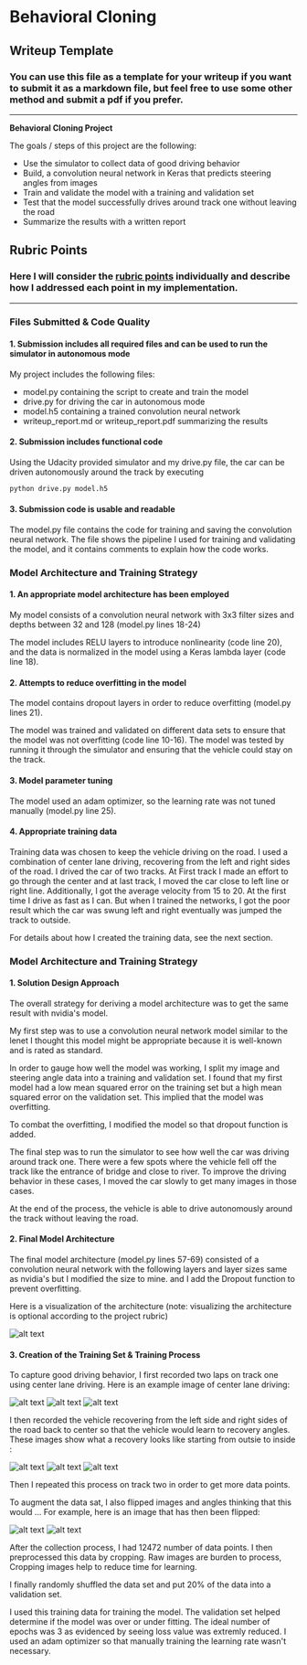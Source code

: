 # **Behavioral Cloning** 

## Writeup Template

### You can use this file as a template for your writeup if you want to submit it as a markdown file, but feel free to use some other method and submit a pdf if you prefer.

---

**Behavioral Cloning Project**

The goals / steps of this project are the following:
* Use the simulator to collect data of good driving behavior
* Build, a convolution neural network in Keras that predicts steering angles from images
* Train and validate the model with a training and validation set
* Test that the model successfully drives around track one without leaving the road
* Summarize the results with a written report


[//]: # (Image References)

[image1]: ./examples/placeholder.png "Model Visualization"
[image2]: ./examples/centerlane/center_2018_08_02_15_51_34_674.jpg "Center Image"
[image2-1]: ./examples/centerlane/left_2018_08_02_15_51_34_674.jpg "Left Image"
[image2-2]: ./examples/centerlane/right_2018_08_02_15_51_34_674.jpg "Right Image"
[image3]: ./examples/recoverylane/center_2018_08_02_15_54_42_364.jpg "Center Recovery Image"
[image4]: ./examples/recoverylane/left_2018_08_02_15_54_42_364.jpg "Left Recovery Image"
[image5]: ./examples/recoverylane/right_2018_08_02_15_54_42_364.jpg "Right Recovery Image"
[image6]: ./examples/flip/center_flip_2018_08_02_15_34_674.jpg "Center Flipped Image"

## Rubric Points
### Here I will consider the [rubric points](https://review.udacity.com/#!/rubrics/432/view) individually and describe how I addressed each point in my implementation.  

---
### Files Submitted & Code Quality

#### 1. Submission includes all required files and can be used to run the simulator in autonomous mode

My project includes the following files:
* model.py containing the script to create and train the model
* drive.py for driving the car in autonomous mode
* model.h5 containing a trained convolution neural network 
* writeup_report.md or writeup_report.pdf summarizing the results

#### 2. Submission includes functional code
Using the Udacity provided simulator and my drive.py file, the car can be driven autonomously around the track by executing 
```sh
python drive.py model.h5
```

#### 3. Submission code is usable and readable

The model.py file contains the code for training and saving the convolution neural network. The file shows the pipeline I used for training and validating the model, and it contains comments to explain how the code works.

### Model Architecture and Training Strategy

#### 1. An appropriate model architecture has been employed

My model consists of a convolution neural network with 3x3 filter sizes and depths between 32 and 128 (model.py lines 18-24) 

The model includes RELU layers to introduce nonlinearity (code line 20), and the data is normalized in the model using a Keras lambda layer (code line 18). 

#### 2. Attempts to reduce overfitting in the model

The model contains dropout layers in order to reduce overfitting (model.py lines 21). 

The model was trained and validated on different data sets to ensure that the model was not overfitting (code line 10-16). The model was tested by running it through the simulator and ensuring that the vehicle could stay on the track.

#### 3. Model parameter tuning

The model used an adam optimizer, so the learning rate was not tuned manually (model.py line 25).

#### 4. Appropriate training data

Training data was chosen to keep the vehicle driving on the road. I used a combination of center lane driving, recovering from the left and right sides of the road.
I drived the car of two tracks. At First track I made an effort to go through the center and at last track, I moved the car close to left line or right line.
Additionally, I got the average velocity from 15 to 20. At the first time I drive as fast as I can. But when I trained the networks, I got the poor result which the car was swung left and right eventually was jumped the track to outside.

For details about how I created the training data, see the next section. 

### Model Architecture and Training Strategy

#### 1. Solution Design Approach

The overall strategy for deriving a model architecture was to get the same result with nvidia's model.

My first step was to use a convolution neural network model similar to the lenet I thought this model might be appropriate because it is well-known and is rated as standard.

In order to gauge how well the model was working, I split my image and steering angle data into a training and validation set. I found that my first model had a low mean squared error on the training set but a high mean squared error on the validation set. This implied that the model was overfitting. 

To combat the overfitting, I modified the model so that dropout function is added.

The final step was to run the simulator to see how well the car was driving around track one. There were a few spots where the vehicle fell off the track like the entrance of bridge and close to river. To improve the driving behavior in these cases, I moved the car slowly to get many images in those cases.

At the end of the process, the vehicle is able to drive autonomously around the track without leaving the road.

#### 2. Final Model Architecture

The final model architecture (model.py lines 57-69) consisted of a convolution neural network with the following layers and layer sizes same as nvidia's but I modified the size to mine. and I add the Dropout function to prevent overfitting.

Here is a visualization of the architecture (note: visualizing the architecture is optional according to the project rubric)

![alt text][image1]

#### 3. Creation of the Training Set & Training Process

To capture good driving behavior, I first recorded two laps on track one using center lane driving. Here is an example image of center lane driving:

![alt text][image2-1]
![alt text][image2]
![alt text][image2-2]

I then recorded the vehicle recovering from the left side and right sides of the road back to center so that the vehicle would learn to recovery angles. These images show what a recovery looks like starting from outsie to inside :

![alt text][image4]
![alt text][image3]
![alt text][image5]

Then I repeated this process on track two in order to get more data points.

To augment the data sat, I also flipped images and angles thinking that this would ... For example, here is an image that has then been flipped:

![alt text][image2]
![alt text][image6]

After the collection process, I had 12472 number of data points. I then preprocessed this data by cropping.
Raw images are burden to process, Cropping images help to reduce time for learning.

I finally randomly shuffled the data set and put 20% of the data into a validation set. 

I used this training data for training the model. The validation set helped determine if the model was over or under fitting. The ideal number of epochs was 3 as evidenced by seeing loss value was extremly reduced. I used an adam optimizer so that manually training the learning rate wasn't necessary.
